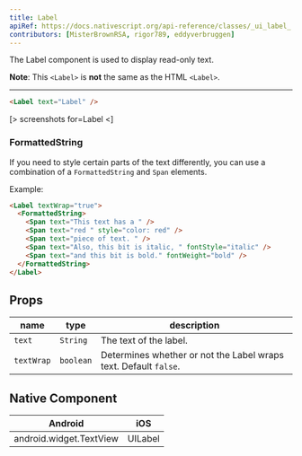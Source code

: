 ```yaml
---
title: Label
apiRef: https://docs.nativescript.org/api-reference/classes/_ui_label_.label
contributors: [MisterBrownRSA, rigor789, eddyverbruggen]
---
```


The Label component is used to display read-only text.

**Note**: This `<Label>` is **not** the same as the HTML `<Label>`.

---

```html
<Label text="Label" />
```

[> screenshots for=Label <]

### FormattedString

If you need to style certain parts of the text differently, you can use a combination of a `FormattedString` and `Span` elements.

Example:
```html
<Label textWrap="true">
  <FormattedString>
    <Span text="This text has a " />
    <Span text="red " style="color: red" />
    <Span text="piece of text. " />
    <Span text="Also, this bit is italic, " fontStyle="italic" />
    <Span text="and this bit is bold." fontWeight="bold" />
  </FormattedString>
</Label>
```

## Props

| name | type | description |
|------|------|-------------|
| `text` | `String` | The text of the label.
| `textWrap` | `boolean` | Determines whether or not the Label wraps text. Default `false`.

## Native Component

| Android | iOS |
|---------|-----|
| android.widget.TextView | UILabel
